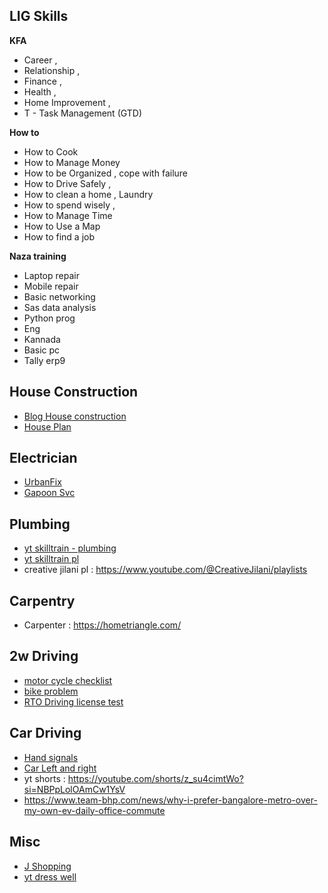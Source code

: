 ## LIG Skills
**KFA**
- Career , 
- Relationship  , 
- Finance ,  
- Health ,   
- Home Improvement ,  
- T - Task Management (GTD) 

**How to** 
- How to Cook  
- How to Manage Money  
- How to be Organized ,  cope with failure 
- How to Drive Safely , 
- How to clean a home , Laundry
- How to spend wisely ,
- How to Manage Time 
- How to Use a Map 
- How to find a job 

**Naza training**
- Laptop repair 
- Mobile repair
- Basic networking 
- Sas data analysis 
- Python prog
- Eng 
- Kannada 
- Basic pc
- Tally erp9

## House Construction
* [Blog House construction](https://houseconstructiontips.com/)
* [House Plan](https://www.homeplansindia.com/stages-of-house-construction-in-india.html)

## Electrician
* [UrbanFix](https://urbanfix.co.in/ac-installation-service-bangalore/)
* [Gapoon Svc](https://www.gapoon.com/bangalore/electrician)

## Plumbing
* [yt skilltrain - plumbing](https://www.youtube.com/watch?v=-YCp-msm3oM&list=PLmMyXRtEtJEba7aQjFMh0E-sI8KPcC6Ds&index=9&pp=gAQBiAQB)
* [yt skilltrain pl](https://www.youtube.com/@SkillTrainIndia/playlists)
* creative jilani pl : https://www.youtube.com/@CreativeJilani/playlists

## Carpentry
* Carpenter : https://hometriangle.com/

## 2w  Driving
* [motor cycle checklist](https://www.team-bhp.com/forum/motorbikes/180937-my-pdi-checklist-gearless-scooters.html)
* [bike problem](https://bikeadvice.in/common-problems-bikes-solutions/)
* [RTO Driving license test](https://www.youtube.com/watch?v=i0h0h0Vvk4I&list=PLmMyXRtEtJEba7aQjFMh0E-sI8KPcC6Ds&index=10&pp=gAQBiAQB)

## Car Driving
* [Hand signals](https://www.youtube.com/watch?v=rx5MfkfSYQQ&list=WL&index=4&pp=gAQBiAQB)
* [Car Left and right](https://www.youtube.com/watch?v=pm-XV0JkYU4&list=WL&index=3&pp=gAQBiAQB)
* yt shorts : https://youtube.com/shorts/z_su4cimtWo?si=NBPpLolOAmCw1YsV
* https://www.team-bhp.com/news/why-i-prefer-bangalore-metro-over-my-own-ev-daily-office-commute

## Misc
* [J Shopping](https://www.youtube.com/watch?v=2cJC6OXsvV0&list=WL&index=11&pp=gAQBiAQB)
* [yt dress well](https://www.youtube.com/watch?v=R9BP1loyA7Y&list=PLmMyXRtEtJEbpcDHcySTAefGOFKPA_e_z&index=4&pp=gAQBiAQB)






